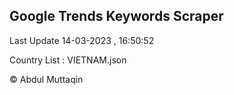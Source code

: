 

## Google Trends Keywords Scraper 
 
Last Update 14-03-2023 , 16:50:52

Country List :
VIETNAM.json



© Abdul Muttaqin 

